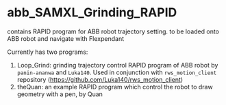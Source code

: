 # abb_SAMXL_Grinding_RAPID
contains RAPID program for ABB robot trajectory setting. to be loaded onto ABB robot and navigate with Flexpendant

Currently has two programs:
1. Loop_Grind: grinding trajectory control RAPID program of ABB robot by `panin-ananwa` and `Luka140`. Used in conjunction with `rws_motion_client` repository (https://github.com/Luka140/rws_motion_client)
2. theQuan: an example RAPID program which control the robot to draw geometry with a pen, by Quan

